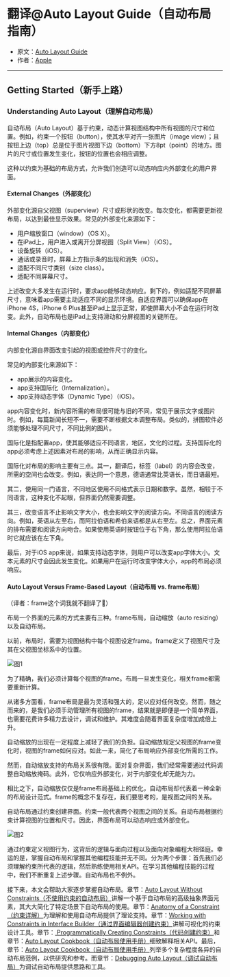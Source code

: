 # 翻译@Auto Layout Guide（自动布局指南）

- 原文：[Auto Layout Guide](https://developer.apple.com/library/content/documentation/UserExperience/Conceptual/AutolayoutPG/index.html#//apple_ref/doc/uid/TP40010853)
- 作者：[Apple](https://developer.apple.com/library/content/navigation/)

---

## Getting Started（新手上路）

### Understanding Auto Layout（理解自动布局）

自动布局（Auto Layout）基于约束，动态计算视图结构中所有视图的尺寸和位置。例如，约束一个按钮（button），使其水平对齐一张图片（image view）；且按钮上边（top）总是位于图片视图下边（bottom）下方8pt（point）的地方。图片的尺寸或位置发生变化，按钮的位置也会相应调整。

这种以约束为基础的布局方式，允许我们创造可以动态响应内外部变化的用户界面。

#### External Changes（外部变化）

外部变化源自父视图（superview）尺寸或形状的改变。每次变化，都需要更新视布局，以达到最佳显示效果。常见的外部变化来源如下：

- 用户缩放窗口（window）（OS X）。
- 在iPad上，用户进入或离开分屏视图（Split View）（iOS）。
- 设备旋转（iOS）。
- 通话或录音时，屏幕上方指示条的出现和消失（iOS）。
- 适配不同尺寸类别（size class）。
- 适配不同屏幕尺寸。

上述改变大多发生在运行时，要求app能够动态响应。剩下的，例如适配不同屏幕尺寸，意味着app需要主动适应不同的显示环境。自适应界面可以确保app在iPhone 4S，iPhone 6 Plus甚至iPad上显示正常，即使屏幕大小不会在运行时改变。此外，自动布局也是iPad上支持滑动和分屏视图的关键所在。

#### Internal Changes（内部变化）

内部变化源自界面改变引起的视图或控件尺寸的变化。

常见的内部变化来源如下：

- app展示的内容变化。
- app支持国际化（Internalization）。
- app支持动态字体（Dynamic Type）（iOS）。

app内容变化时，新内容所需的布局很可能与旧的不同，常见于展示文字或图片时。例如，每篇新闻长短不一，需要不断根据文本调整布局。类似的，拼图软件必须能够处理不同尺寸，不同比例的图片。

国际化是指配置app，使其能够适应不同语言，地区，文化的过程。支持国际化的app必须考虑上述因素对布局的影响，从而正确显示内容。

国际化对布局的影响主要有三点。其一，翻译后，标签（label）的内容会改变，所需的空间也会改变。例如，表达同一个意思，德语通常比英语长，而日语最短。

其二，使用同一门语言，不同地区使用不同格式表示日期和数字。虽然，相较于不同语言，这种变化不起眼，但界面仍然需要调整。

其三，改变语言不止影响文字大小，也会影响文字的阅读方向。不同语言的阅读方向。例如，英语从左至右，而阿拉伯语和希伯来语都是从右至左。总之，界面元素的排布需要和阅读方向吻合。如果使用英语时按钮位于右下角，那么使用阿拉伯语时它就应该在左下角。

最后，对于iOS app来说，如果支持动态字体，则用户可以改变app字体大小。文本元素的尺寸会因此发生变化。如果用户在运行时改变字体大小，app的布局必须响应。

#### Auto Layout Versus Frame-Based Layout（自动布局 vs. frame布局）

（译者：frame这个词我就不翻译了🤔）

布局一个界面的元素的方式主要有三种。frame布局，自动缩放（auto resizing）以及自动布局。

以前，布局时，需要为视图结构中每个视图设定frame。frame定义了视图尺寸及其在父视图坐标系中的位置。

![图1](http://ohqrsnfvu.bkt.clouddn.com/auto-layout-guide/%E5%9B%BE1.png)

为了精确，我们必须计算每个视图的frame。布局一旦发生变化，相关frame都需要重新计算。

从诸多方面看，frame布局是最为灵活和强大的，足以应对任何改变。然而，随之而来的，是我们必须手动管理所有视图的frame，结果就是即便是一个简单界面，也需要花费许多精力去设计，调试和维护。其难度会随着界面复杂度增加成倍上升。

自动缩放的出现在一定程度上减轻了我们的负担。自动缩放规定父视图的frame变化时，视图的frame如何应对。如此一来，简化了布局响应外部变化所需的工作。

然而，自动缩放支持的布局关系很有限。面对复杂界面，我们经常需要通过代码调整自动缩放掩码。此外，它仅响应外部变化，对于内部变化却无能为力。

相比之下，自动缩放仅仅是frame布局基础上的优化，自动布局却代表着一种全新的布局设计范式。frame的概念不复存在，我们要思考的，是视图之间的关系。

自动布局通过约束创建界面。约束一般代表两个视图之间的关系。自动布局根据约束计算视图的位置和尺寸。因此，界面布局可以动态响应或外部变化。

![图2](http://ohqrsnfvu.bkt.clouddn.com/auto-layout-guide/%E5%9B%BE2.png)

通过约束定义视图行为，这背后的逻辑与面向过程以及面向对象编程大相径庭。幸运的是，掌握自动布局和掌握其他编程技能并无不同。分为两个步骤：首先我们必须理解约束所代表的逻辑，然后熟练使用相关API。在学习其他编程技能的过程中，我们不断重复上述步骤。自动布局也不例外。

接下来，本文会帮助大家逐步掌握自动布局。章节：[Auto Layout Without Constraints（不使用约束的自动布局）](https://developer.apple.com/library/content/documentation/UserExperience/Conceptual/AutolayoutPG/AutoLayoutWithoutConstraints.html#//apple_ref/doc/uid/TP40010853-CH8-SW1)讲解一个基于自动布局的高级抽象界面元素，其大大简化了特定场景下自动布局的使用。章节：[Anatomy of a Constraint（约束详解）]()为理解和使用自动布局提供了理论支持。章节：[Working with Constraints in Interface Builder（通过界面编辑器创建约束）](https://developer.apple.com/library/content/documentation/UserExperience/Conceptual/AutolayoutPG/WorkingwithConstraintsinInterfaceBuidler.html#//apple_ref/doc/uid/TP40010853-CH10-SW1)讲解可视化的约束设计工具。章节：[ Programmatically Creating Constraints（代码创建约束）](https://developer.apple.com/library/content/documentation/UserExperience/Conceptual/AutolayoutPG/ProgrammaticallyCreatingConstraints.html#//apple_ref/doc/uid/TP40010853-CH16-SW1)和章节：[Auto Layout Cookbook（自动布局使用手册）](https://developer.apple.com/library/content/documentation/UserExperience/Conceptual/AutolayoutPG/LayoutUsingStackViews.html#//apple_ref/doc/uid/TP40010853-CH3-SW1)细致解释相关API。最后，章节：[Auto Layout Cookbook（自动布局使用手册）](https://developer.apple.com/library/content/documentation/UserExperience/Conceptual/AutolayoutPG/LayoutUsingStackViews.html#//apple_ref/doc/uid/TP40010853-CH3-SW1)列举多个复杂程度各异的自动布局范例，以供研究和参考。而章节：[Debugging Auto Layout（调试自动布局）](https://developer.apple.com/library/content/documentation/UserExperience/Conceptual/AutolayoutPG/TypesofErrors.html#//apple_ref/doc/uid/TP40010853-CH22-SW1)为调试自动布局提供思路和工具。
